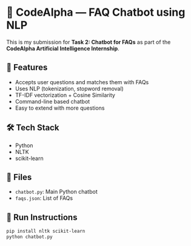 # 🤖 CodeAlpha — FAQ Chatbot using NLP

This is my submission for **Task 2: Chatbot for FAQs** as part of the **CodeAlpha Artificial Intelligence Internship**.

## 🧠 Features
- Accepts user questions and matches them with FAQs
- Uses NLP (tokenization, stopword removal)
- TF-IDF vectorization + Cosine Similarity
- Command-line based chatbot
- Easy to extend with more questions

## 🛠️ Tech Stack
- Python
- NLTK
- scikit-learn

## 📂 Files
- `chatbot.py`: Main Python chatbot
- `faqs.json`: List of FAQs

## 🚀 Run Instructions
```bash
pip install nltk scikit-learn
python chatbot.py
